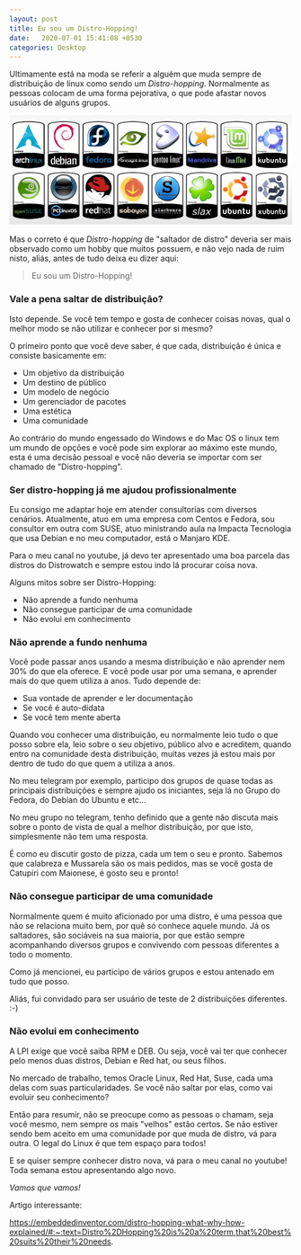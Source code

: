 ```yaml
---
layout: post
title: Eu sou um Distro-Hopping!
date:   2020-07-01 15:41:08 +0530
categories: Desktop
---
```


Ultimamente está na moda se referir a alguém que muda sempre de distribuição de linux como sendo um *Distro-hopping*. Normalmente as pessoas colocam de uma forma pejorativa, o que pode afastar novos usuários de alguns grupos. 

![distros](/blog/images/distros.jpg)

Mas o correto é que *Distro-hopping* de "saltador de distro" deveria ser mais observado como um hobby que muitos possuem, e não vejo nada de ruim nisto, aliás, antes de tudo deixa eu dizer aqui:

> Eu sou um Distro-Hopping! 

### Vale a pena saltar de distribuição?
Isto depende. Se você tem tempo e gosta de conhecer coisas novas, qual o melhor modo se não utilizar e conhecer por si mesmo?

O primeiro ponto que você deve saber, é que cada, distribuição é única e consiste basicamente em:

- Um objetivo da distribuição
- Um destino de público
- Um modelo de negócio
- Um gerenciador de pacotes
- Uma estética
- Uma comunidade

Ao contrário do mundo engessado do Windows e do Mac OS o linux tem um mundo de opções e você pode sim explorar ao máximo este mundo, esta é uma decisão pessoal e você não deveria se importar com ser chamado de "Distro-hopping".


### Ser distro-hopping já me ajudou profissionalmente

Eu consigo me adaptar hoje em atender consultorias com diversos cenários. Atualmente, atuo em uma empresa com Centos e Fedora, sou consultor em outra com SUSE, atuo ministrando aula na Impacta Tecnologia que usa Debian e no meu computador, está o Manjaro KDE.

Para o meu canal no youtube, já devo ter apresentado uma boa parcela das distros do Distrowatch e sempre estou indo lá procurar coisa nova.

Alguns mitos sobre ser Distro-Hopping:

- Não aprende a fundo nenhuma
- Não consegue participar de uma comunidade
- Não evolui em conhecimento

### Não aprende a fundo nenhuma

Você pode passar anos usando a mesma distribuição e não aprender nem 30% do que ela oferece. E você pode usar por uma semana, e aprender mais do que quem utiliza a anos. Tudo depende de:

- Sua vontade de aprender e ler documentação
- Se você é auto-didata
- Se você tem mente aberta

Quando vou conhecer uma distribuição, eu normalmente leio tudo o que posso sobre ela, leio sobre o seu objetivo, público alvo e acreditem, quando entro na comunidade desta distribuição, muitas vezes já estou mais por dentro de tudo do que quem a utiliza a anos.

No meu telegram por exemplo, participo dos grupos de quase todas as principais distribuições e sempre ajudo os iniciantes, seja lá no Grupo do Fedora, do Debian do Ubuntu e etc... 

No meu grupo no telegram, tenho definido que a gente não discuta mais sobre o ponto de vista de qual a melhor distribuição, por que isto, simplesmente não tem uma resposta.

É como eu discutir gosto de pizza, cada um tem o seu e pronto. Sabemos que calabreza e Mussarela são os mais pedidos, mas se você gosta de Catupiri com Maionese, é gosto seu e pronto!

### Não consegue participar de uma comunidade

Normalmente quem é muito aficionado por uma distro, é uma pessoa que não se relaciona muito bem, por quê só conhece aquele mundo. Já os saltadores, são sociáveis na sua maioria, por que estão sempre acompanhando diversos grupos e convivendo com pessoas diferentes a todo o momento.

Como já mencionei, eu participo de vários grupos e estou antenado em tudo que posso.

Aliás, fui convidado para ser usuário de teste de 2 distribuições diferentes. :-) 

### Não evolui em conhecimento
A LPI exige que você saiba RPM e DEB. Ou seja, você vai ter que conhecer pelo menos duas distros, Debian e Red hat, ou seus filhos. 

No mercado de trabalho, temos Oracle Linux, Red Hat, Suse, cada uma delas com suas particularidades. Se você não saltar por elas, como vai evoluir seu conhecimento? 

Então para resumir, não se preocupe como as pessoas o chamam, seja você mesmo, nem sempre os mais "velhos" estão certos. Se não estiver sendo bem aceito em uma comunidade por que muda de distro, vá para outra. O legal do Linux é que tem espaço para todos!

E se quiser sempre conhecer distro nova, vá para o meu canal no youtube! Toda semana estou apresentando algo novo.

*Vamos que vamos!*

Artigo interessante:

https://embeddedinventor.com/distro-hopping-what-why-how-explained/#:~:text=Distro%2DHopping%20is%20a%20term,that%20best%20suits%20their%20needs.
